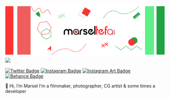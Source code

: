 [![Marsel's GitHub Banner](./assets/GitHubHeader.png)](https://marseltefa.com)
![](https://api.visitorbadge.io/api/VisitorHit?user=marseltefa&repo=marseltefa-visitors-badge&labelColor=#D2042D)

[![Twitter Badge](https://img.shields.io/badge/Twitter-1DA1F2?style=for-the-badge&logo=twitter&logoColor=white)](https://twitter.com/marseltefa)
[![Instagram Badge](https://img.shields.io/badge/Photography-E4405F?style=for-the-badge&logo=instagram&logoColor=white)](https://www.instagram.com/marseltefa/)
[![Instagram Art Badge](https://img.shields.io/badge/2D/3D_Art-E44040?style=for-the-badge&logo=instagram&logoColor=white)](https://www.instagram.com/artbymarsel/)
[![Behance Badge](https://img.shields.io/badge/-Behance-blue?style=for-the-badge&logo=behance&logoColor=white)](https://www.behance.net/marseltefa)

👋 Hi, I’m Marsel I’m a filmmaker, photographer, CG artist & some times a developer
